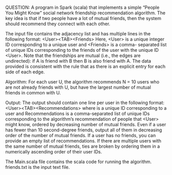 QUESTION:
A program in Spark (scala) that implements a simple “People You Might Know” social network friendship recommendation algorithm. The key idea is that if two people have a lot of mutual friends, then the system should recommend they connect with each other.

The input file contains the adjacency list and has multiple lines in the following format: \<User>\<TAB>\<Friends>
Here, \<User> is a unique integer ID corresponding to a unique user and \<Friends> is a comma- separated list of unique IDs corresponding to the friends of the user with the unique ID \<User>. Note that the friendships are mutual (i.e., the edges are undirected): if A is friend with B then B is also friend with A. The data provided is consistent with the rule that as there is an explicit entry for each side of each edge.

Algorithm: For each user U, the algorithm recommends N = 10 users who are not already friends with U, but have the largest number of mutual friends in common with U.

Output: The output should contain one line per user in the following format:
\<User>\<TAB>\<Recommendations>
where <User> is a unique ID corresponding to a user and Recommendations is a comma-separated list of unique IDs corresponding to the algorithm’s recommendation of people that \<User> might know, ordered by decreasing number of mutual friends. Even if a user has fewer than 10 second-degree friends, output all of them in decreasing order of the number of mutual friends. If a user has no friends, you can provide an empty list of recommendations. If there are multiple users with the same number of mutual friends, ties are broken by ordering them in a numerically ascending order of their user IDs.

The Main.scala file contains the scala code for running the algorithm.
friends.txt is the input text file.
